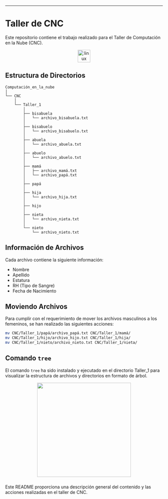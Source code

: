 
---

# Taller de CNC

Este repositorio contiene el trabajo realizado para el Taller de Computación en la Nube (CNC).

<div align="center">
  <img src="https://cdn.jsdelivr.net/gh/devicons/devicon/icons/linux/linux-original.svg" height="40" alt="linux logo"  />

</div>

## Estructura de Directorios

```
Computación_en_la_nube
│
└── CNC
    │
    └── Taller_1
        │
        ├── bisabuela
        │   └── archivo_bisabuela.txt
        │
        ├── bisabuelo
        │   └── archivo_bisabuelo.txt
        │
        ├── abuela
        │   └── archivo_abuela.txt
        │
        ├── abuelo
        │   └── archivo_abuelo.txt
        │
        ├── mamá
        │   ├── archivo_mamá.txt
        │   └── archivo_papá.txt
        │
        ├── papá
        │
        ├── hija
        │   └── archivo_hija.txt
        │
        ├── hijo
        │
        ├── nieta
        │   └── archivo_nieta.txt
        │
        └── nieto
            └── archivo_nieto.txt
```

## Información de Archivos

Cada archivo contiene la siguiente información:

- Nombre
- Apellido
- Estatura
- RH (Tipo de Sangre)
- Fecha de Nacimiento

## Moviendo Archivos

Para cumplir con el requerimiento de mover los archivos masculinos a los femeninos, se han realizado las siguientes acciones:

```bash
mv CNC/Taller_1/papá/archivo_papá.txt CNC/Taller_1/mamá/
mv CNC/Taller_1/hijo/archivo_hijo.txt CNC/Taller_1/hija/
mv CNC/Taller_1/nieto/archivo_nieto.txt CNC/Taller_1/nieta/
```

## Comando `tree`

El comando `tree` ha sido instalado y ejecutado en el directorio Taller_1 para visualizar la estructura de archivos y directorios en formato de árbol.

<div align="center">
  <img height="300" src="https://media.tenor.com/dHk-LfzHrtwAAAAi/linux-computer.gif"  />
</div>

###


Este README proporciona una descripción general del contenido y las acciones realizadas en el taller de CNC.
